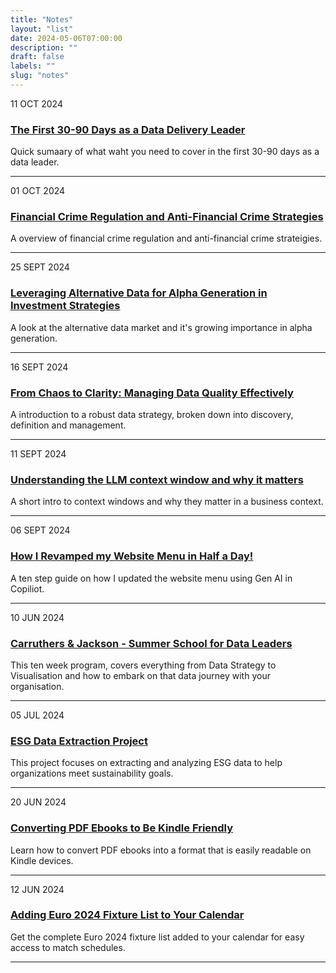 ```yaml
---
title: "Notes"
layout: "list"
date: 2024-05-06T07:00:00
description: ""
draft: false
labels: ""
slug: "notes"
---
```

<div class="note-item">
<div class="item-date sans-serif">11 OCT 2024</div>
<div class="item-info">
<h3 class="sans-serif"><a class="color-inherit" href="../first_30_days">The First 30-90 Days as a Data Delivery Leader</a></h3>
<p>Quick sumaary of what waht you need to cover in the first 30-90 days as a data leader.</p>
</div>
</div><hr />
<div class="note-item">
<div class="item-date sans-serif">01 OCT 2024</div>
<div class="item-info">
<h3 class="sans-serif"><a class="color-inherit" href="../financial_crime">Financial Crime Regulation and Anti-Financial Crime Strategies</a></h3>
<p>A overview of financial crime regulation and anti-financial crime strateigies.</p>
</div>
</div><hr />
<div class="note-item">
<div class="item-date sans-serif">25 SEPT 2024</div>
<div class="item-info">
<h3 class="sans-serif"><a class="color-inherit" href="../alternative_data_alpha">Leveraging Alternative Data for Alpha Generation in Investment Strategies</a></h3>
<p>A look at the alternative data market and it's growing importance in alpha generation.</p>
</div>
</div><hr />
<div class="note-item">
<div class="item-date sans-serif">16 SEPT 2024</div>
<div class="item-info">
<h3 class="sans-serif"><a class="color-inherit" href="../data_quality">From Chaos to Clarity: Managing Data Quality Effectively</a></h3>
<p>A introduction to a robust data strategy, broken down into discovery, definition and management.</p>
</div>
</div><hr />
<div class="note-item">
<div class="item-date sans-serif">11 SEPT 2024</div>
<div class="item-info">
<h3 class="sans-serif"><a class="color-inherit" href="../understanding_the_llm_context_window">Understanding the LLM context window and why it matters</a></h3>
<p>A short intro to context windows and why they matter in a business context.</p>
</div>
</div><hr />
<div class="note-item">
<div class="item-date sans-serif">06 SEPT 2024</div>
 <div class="item-info">
    <h3 class="sans-serif"><a class="color-inherit" href="../copilot_menu">How I Revamped my Website Menu in Half a Day!</a></h3>
    <p>A ten step guide on how I updated the website menu using Gen AI in Copiliot.</p>
</div>
                               
                            
</div>
<hr />
<div class="note-item">
<div class="item-date sans-serif">10 JUN 2024</div>
 <div class="item-info">
                                <h3 class="sans-serif"><a class="color-inherit" href="../../summer_school/summer_school/">Carruthers & Jackson - Summer School for Data Leaders</a></h3>
                                <p>This ten week program, covers everything from Data Strategy to Visualisation and how to embark on that data journey with your organisation. </p>
                                <!-- <ul class="sans-serif">            <li><a href="/tag/data" target="_self">#DATA</a><a href="/tag/leadership" target="_self"> #LEADERSHIP</a></li>
                                <div class="clearfix"></div></ul> -->
                            </div>
</div>
<hr />

<div class="note-item">
<div class="item-date sans-serif">05 JUL 2024</div>
<div class="item-info">
    <h3 class="sans-serif"><a class="color-inherit" href="../project_esg_report">ESG Data Extraction Project</a></h3>
    <p>This project focuses on extracting and analyzing ESG data to help organizations meet sustainability goals.</p>
</div>
</div>
<hr />
<div class="note-item">
<div class="item-date sans-serif">20 JUN 2024</div>
<div class="item-info">
    <h3 class="sans-serif"><a class="color-inherit" href="../pdf_to_kindle">Converting PDF Ebooks to Be Kindle Friendly</a></h3>
    <p>Learn how to convert PDF ebooks into a format that is easily readable on Kindle devices.</p>
</div>
</div>
<hr />
<div class="note-item">
<div class="item-date sans-serif">12 JUN 2024</div>
<div class="item-info">
    <h3 class="sans-serif"><a class="color-inherit" href="../euro_2024">Adding Euro 2024 Fixture List to Your Calendar</a></h3>
    <p>Get the complete Euro 2024 fixture list added to your calendar for easy access to match schedules.</p>
</div>
</div>
<hr />

